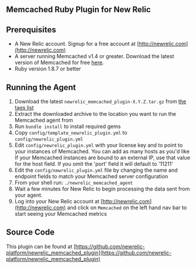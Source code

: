 ## Memcached Ruby Plugin for New Relic

Prerequisites
-------------
- A New Relic account. Signup for a free account at [http://newrelic.com](http://newrelic.com)
- A server running Memcached v1.4 or greater. Download the latest version of Memcached for free [here](https://code.google.com/p/memcached/downloads/list).
- Ruby version 1.8.7 or better

Running the Agent
----------------------------------

1. Download the latest `newrelic_memcached_plugin-X.Y.Z.tar.gz` from [the tags list](https://github.com/newrelic-platform/newrelic_memcached_plugin/tags)
1. Extract the downloaded archive to the location you want to run the Memcached agent from
1. Run `bundle install` to install required gems
1. Copy `config/template_newrelic_plugin.yml` to `config/newrelic_plugin.yml`
1. Edit `config/newrelic_plugin.yml` with your license key and to point to your instances of Memcached. You can add as many hosts as you'd like If your Memcached instances are bound to an external IP, use that value for the host field.  If you omit the 'port' field it will default to '11211'
1. Edit the `config/newrelic_plugin.yml` file by changing the name and endpoint fields to match your Memcached server configuration
1. From your shell run: `./newrelic_memcached_agent`
1. Wait a few minutes for New Relic to begin processing the data sent from your agent.
1. Log into your New Relic account at [http://newrelic.com](http://newrelic.com) and click on `Memcached` on the left hand nav bar to start seeing your Memcached metrics

Source Code
-----------

This plugin can be found at [https://github.com/newrelic-platform/newrelic_memcached_plugin](https://github.com/newrelic-platform/newrelic_memcached_plugin)